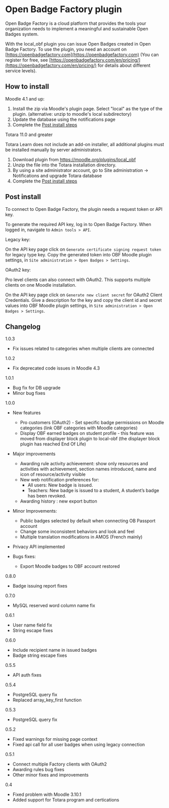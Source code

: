 Open Badge Factory plugin
=================

Open Badge Factory is a cloud platform that provides the tools your organization needs to implement a meaningful and sustainable Open Badges system.

With the local_obf plugin you can issue Open Badges created in Open Badge Factory. To use the plugin, you need an account on
[https://openbadgefactory.com](https://openbadgefactory.com) (You can register for free, see
[https://openbadgefactory.com/en/pricing/](https://openbadgefactory.com/en/pricing/) for details about different service levels).


How to install
--------------

Moodle 4.1 and up:

1. Install the zip via Moodle's plugin page. Select "local" as the type of the plugin. (alternative: unzip to moodle's local subdirectory)
2. Update the database using the notifications page
3. Complete the [Post install steps](README.md#post-install)

Totara 11.0 and greater

Totara Learn does not include an add-on installer, all additional plugins must be installed manually by server administrators.

1. Download plugin from https://moodle.org/plugins/local_obf
2. Unzip the file into the Totara installation directory.
3. By using a site administrator account, go to Site administration → Notifications and upgrade Totara database
4. Complete the [Post install steps](README.md#post-install)

Post install
------------------

To connect to Open Badge Factory, the plugin needs a request token or API key.

To generate the required API key, log in to Open Badge Factory. When logged in, navigate to `Admin tools > API`.

Legacy key:

On the API key page click on `Generate certificate signing request token` for legacy type key. Copy the generated token into OBF Moodle plugin settings, in `Site administration > Open Badges > Settings`.

OAuth2 key:

Pro level clients can also connect with OAuth2. This supports multiple clients on one Moodle installation.

On the API key page click on `Generate new client secret` for OAuth2 Client Credentials. Give a description for the key and copy the client id and secret values into OBF Moodle plugin settings, in `Site administration > Open Badges > Settings`.

Changelog
------------------

1.0.3

- Fix issues related to categories when multiple clients are connected

1.0.2

- Fix deprecated code issues in Moodle 4.3

1.0.1

- Bug fix for DB upgrade
- Minor bug fixes

1.0.0

- New features
  - Pro customers (OAuth2) - Set specific badge permissions on Moodle categories (link OBF categories with Moodle categories)
  - Display OBF earned badges on student profile - this feature was moved from displayer block plugin to local-obf (the displayer block plugin has reached End Of Life)

- Major improvements
  - Awarding rule activity achievement: show only resources and activities with achievement, section names introduced, name and icon of resource/activity visible
  - New web notification preferences for:
    - All users: New badge is issued.
    - Teachers: New badge is issued to a student, A student’s badge has been revoked.
  - Awarding history : new export button

- Minor Improvements:
  - Public badges selected by default when connecting OB Passport account
  - Change some inconsistent behaviors and look and feel
  - Multiple translation modifications in AMOS (French mainly)

- Privacy API implemented

- Bugs fixes:
  - Export Moodle badges to OBF account restored

0.8.0

- Badge issuing report fixes

0.7.0

- MySQL reserved word column name fix

0.6.1

- User name field fix
- String escape fixes

0.6.0

- Include recipient name in issued badges
- Badge string escape fixes

0.5.5

- API auth fixes

0.5.4

- PostgreSQL query fix
- Replaced array\_key\_first function

0.5.3

- PostgreSQL query fix

0.5.2

- Fixed warnings for missing page context
- Fixed api call for all user badges when using legacy connection

0.5.1

- Connect multiple Factory clients with OAuth2
- Awarding rules bug fixes
- Other minor fixes and improvements

0.4

- Fixed problem with Moodle 3.10.1
- Added support for Totara program and certications
